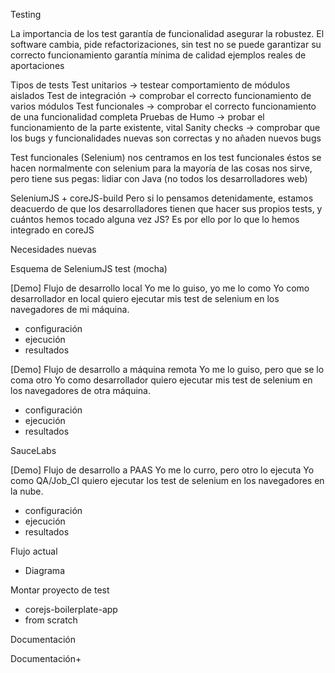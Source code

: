 
Testing

La importancia de los test
	garantía de funcionalidad
	asegurar la robustez.
		El software cambia, pide refactorizaciones, sin test no se puede
		garantizar su correcto funcionamiento
	garantía mínima de calidad
	ejemplos reales de aportaciones

Tipos de tests
	Test unitarios -> testear comportamiento de módulos aislados
	Test de integración -> comprobar el correcto funcionamiento de varios módulos
	Test funcionales -> comprobar el correcto funcionamiento de una funcionalidad completa
	Pruebas de Humo -> probar el funcionamiento de la parte existente, vital
	Sanity checks -> comprobar que los bugs y funcionalidades nuevas son correctas y no añaden nuevos bugs


Test funcionales (Selenium)
	nos centramos en los test funcionales
	éstos se hacen normalmente con selenium
	para la mayoría de las cosas nos sirve, pero tiene sus pegas:
		lidiar con Java (no todos los desarrolladores web)

SeleniumJS + coreJS-build
	Pero si lo pensamos detenidamente, estamos deacuerdo de que los
	desarrolladores tienen que hacer sus propios tests, y cuántos hemos tocado alguna vez JS?
	Es por ello por lo que lo hemos integrado en coreJS




Necesidades nuevas


Esquema de SeleniumJS test (mocha)

[Demo] Flujo de desarrollo local
Yo me lo guiso, yo me lo como
Yo como desarrollador en local quiero ejecutar mis test de selenium en los navegadores de mi máquina.
- configuración
- ejecución
- resultados

[Demo] Flujo de desarrollo a máquina remota
Yo me lo guiso, pero que se lo coma otro
Yo como desarrollador quiero ejecutar mis test de selenium en los navegadores de otra máquina.
- configuración
- ejecución
- resultados

SauceLabs

[Demo] Flujo de desarrollo a PAAS
Yo me lo curro, pero otro lo ejecuta
Yo como QA/Job_CI quiero ejecutar los test de selenium en los navegadores en la nube.
- configuración
- ejecución
- resultados

Flujo actual
- Diagrama

Montar proyecto de test
- corejs-boilerplate-app
- from scratch




Documentación

Documentación+

